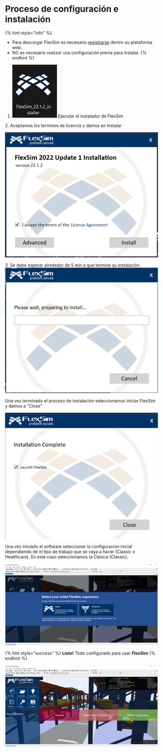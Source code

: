 # Proceso de configuración e instalación

{% hint style="info" %}
* Para descargar FlexSim es necesario [registrarse](https://account.flexsim.com/flexsim-express/) dentro su plataforma web.
* NO es necesario realizar una configuración previa para instalar.
{% endhint %}

1. <img src="../.gitbook/assets/image (5).png" alt="" data-size="original"> Ejecutar el instalador de FlexSim

2\. Aceptamos los terminos de licencia y damos en Instalar

![](<../.gitbook/assets/image (7).png>)

3\. Se debe esperar alrededor de 5 min a que termine su instalación.![](<../.gitbook/assets/image (2).png>)

Una vez terminado el proceso de instalación seleccionamos iniciar FlexSim y damos a "Close"

![](<../.gitbook/assets/image (1).png>)

Una vez iniciado el software seleccionar la configuracion inicial dependiendo de el tipo de trabajo que se vaya a hacer (Classic o Healthcare). En este caso seleccionamos la Clásica (Classic).

![](<../.gitbook/assets/image (3) (1).png>)

{% hint style="success" %}
**Listo!** Todo configurado para usar **FlexSim**
{% endhint %}

![](<../.gitbook/assets/image (3).png>)
